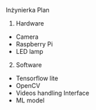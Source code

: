 Inżynierka Plan

1. Hardware
* Camera 
* Raspberry Pi
* LED lamp

2. Software
* Tensorflow lite
* OpenCV
* Videos handling Interface
* ML model

